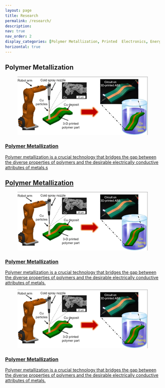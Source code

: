 ```yaml
---
layout: page
title: Research
permalink: /research/
description: 
nav: true
nav_order: 2
display_categories: [Polymer Metallization, Printed  Electronics, Energy Devices, Spray Modeling]
horizontal: true
---
```


<div class="projects">
  <!-- Display categorized projects -->
  <h2 class="category">Polymer Metallization</h2>
  <!-- Generate cards for each project -->
  <div class="container">
    <!-- Change the layout of horizontal cards: 1x1 vs. 1x2 per row -->
    <!-- <div class="row row-cols-2"> -->
    <div class="row row-cols-1">
<div class="card-item col">
<a href="https://semi-lab.github.io/projects/Polymer_metallization/"><div class="card hoverable">
      <div class="row g-0">
<div class="card-img col-md-4">
          <figure>
   <picture>
    <!-- Add source element for responsive images -->
    <source media="(max-width: 600px)" srcset="/assets/img/ACS_cover1.jpg">
    <!-- Fallback to the original file -->
    <img src="/assets/img/ACS_cover1.jpg" width="auto" height="auto" alt="project thumbnail" onerror="this.onerror=null; this.remove();">
  </picture>

</figure>
        </div>
        <div class="col-md-8">
<div class="card-body">
            <h3 class="card-title">Polymer Metallization
</h3>
            <p class="card-text">Polymer metallization is a crucial technology that bridges the gap between the diverse properties of polymers and the desirable electrically conductive attributes of metals.s
</p>
            <div class="row ml-1 mr-1 p-0"></div>
          </div>
        </div>
      </div>
    </div>
  </a>
</div>
<div class="card-item col">
<a href="https://semi-lab.github.io/projects/Polymer_metallization/"><div class="card hoverable">
      <div class="row g-0">
<div class="card-img col-md-4">


<!-- 2nd card (project) -->

<div class="projects">
  <h2 class="category">Polymer Metallization</h2>
  <div class="container">
    <div class="row row-cols-1">
      <div class="card-item col">
        <a href="https://semi-lab.github.io/projects/Polymer_metallization/">
          <div class="card hoverable">
            <div class="row g-0">
              <div class="card-img col-md-4">
                <figure>
                  <picture>
                    <source media="(max-width: 600px)" srcset="/assets/img/ACS_cover1.jpg">
                    <img src="/assets/img/ACS_cover1.jpg" width="auto" height="auto" alt="project thumbnail" onerror="this.onerror=null; this.remove();">
                  </picture>
                </figure>
              </div>
              <div class="col-md-8">
                <div class="card-body">
                  <h3 class="card-title">Polymer Metallization</h3>
                  <p class="card-text">Polymer metallization is a crucial technology that bridges the gap between the diverse properties of polymers and the desirable electrically conductive attributes of metals.</p>
                  <div class="row ml-1 mr-1 p-0"></div>
                </div>
              </div>
            </div>
          </div>
        </a>
      </div>
      <div class="card-item col">
        <a href="https://semi-lab.github.io/projects/Polymer_metallization/">
          <div class="card hoverable">
            <div class="row g-0">
              <div class="card-img col-md-4">
                <figure>
                  <picture>
                    <source media="(max-width: 600px)" srcset="/assets/img/ACS_cover1.jpg">
                    <img src="/assets/img/ACS_cover1.jpg" width="auto" height="auto" alt="project thumbnail" onerror="this.onerror=null; this.remove();">
                  </picture>
                </figure>
              </div>
              <div class="col-md-8">
                <div class="card-body">
                  <h3 class="card-title">Polymer Metallization</h3>
                  <p class="card-text">Polymer metallization is a crucial technology that bridges the gap between the diverse properties of polymers and the desirable electrically conductive attributes of metals.</p>
                  <div class="row ml-1 mr-1 p-0"></div>
                </div>
              </div>
            </div>
          </div>
        </a>
      </div>
    </div>
  </div>
</div>